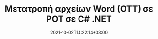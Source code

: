 ---
############################# Static ############################
layout: "autogen-gist"
date: 2021-10-02T14:22:14+03:00
draft: false
path: "el/total/net/conversion/ott-to-pot/"
other_out_formats: "PDF DOC DOCX DOCM DOT DOTX DOTM TXT RTF HTML HTM MHTML MHT XLS XLSX XLSM XLSB XLT XLTX XLTM XLAM CSV TSV DIF SXC FODS PPT PPTX PPS PPSX PPSM POT POTX PPTM POTM ODT OTT OTP ODP ODS EMZ WMZ SVG SVGZ XPS TEX DCM WMF EMF BMP PNG GIF JPEG TIFF ICO WEBP JP2 TGA PSB PSD EPUB MD FODP JPG"
ad_headline: "Μετατροπή OTT σε POT | .NET"
ad_description: "Η πιο ακριβής λύση μετατροπής εγγράφων OTT σε POT για τις εφαρμογές σας .NET."

############################# Head ############################
head_title: "Μετατροπή OTT σε POT σε C# ASP.NET | Μετατροπή εγγράφου .NET Word"
head_description: "API μετατροπής εγγράφων επεξεργασίας κειμένου .NET. Μετατρέψτε το OTT σε POT και 100+ άλλες εικόνες και μορφές αρχείων σε εφαρμογές .NET (C#, VB.NET, ASP.NET & .NET Core). Εμφανίστε το έγγραφο Converted POT ως πρόγραμμα προβολής HTML."

############################# Header ############################
title: "Μετατροπή αρχείων Word (OTT) σε POT σε C# .NET"
description: "Μετατρέψτε μέσω προγραμματισμού OTT (αρχεία Word) σε POT σε εφαρμογές C# VB.NET & ASP.NET χρησιμοποιώντας ευέλικτες δυνατότητες μετατροπής εγγράφων που σας επιτρέπουν να προσαρμόσετε την εμφάνιση του εγγράφου που προκύπτει. Μετατρέψτε όλες τις δημοφιλείς μορφές εγγράφων επεξεργασίας κειμένου σε υπολογιστικά φύλλα Excel, παρουσιάσεις PowerPoint, PDF, Photoshop, eBook, μορφές αρχείων web και εικόνας. Το εγγενές API μετατροπής .NET προσφέρει πολλές επιλογές μετατροπής εγγράφων για τη μετατροπή ολόκληρου του εγγράφου ή την επιλογή συγκεκριμένων σελίδων του αρχείου προέλευσης εγγράφου με βάση τους επιλεκτικούς αριθμούς σελίδων ή το εύρος σελίδων και την εύκολη μετατροπή σε υποστηριζόμενη μορφή εγγράφου."

############################# SubMenu ############################
submenu:
    enable: false

############################# Content ############################
content:
    enable: true
    block:
    - title_left: "Πώς να μετατρέψετε OTT σε POT στο C# .NET"
      content_left: |
          Ακολουθήστε αυτά τα απλά βήματα για τη μετατροπή OTT σε POT στο .NET. Προβάλετε το έγγραφο POT που έχει μετατραπεί ως έχει ή αποδώστε και εμφανίστε το ως HTML χωρίς τη χρήση εξωτερικού λογισμικού.

          -   Δημιουργήστε αντικείμενο **Converter** για να μετατρέψετε το έγγραφο OTT
          -   Ορίστε τις επιλογές μετατροπής για μορφή POT
          -   Καλέστε τη μέθοδο **Convert** της παρουσίας κλάσης **Converter** για μετατροπή σε POT
          -   Ορίστε επιλογές για το πρόγραμμα προβολής HTML
          -   Δημιουργήστε αντικείμενο **Viewer** για να προβάλετε το μετατρεπόμενο POT ως HTML
          
      title_right: "Λήψεις & Οδηγίες Εγκατάστασης"
      content_right: |
          Απαιτείτε χώρους ονομάτων `GroupDocs.Conversion` και `GroupDocs.Viewer` για να μετατρέψετε μορφές αρχείων word σε ένα ευρύ φάσμα εικόνων και τύπων εγγράφων όπως PDF, Microsoft Office (Word, Excel, PowerPoint, Project, Outlook), OpenDocument, HTML και Διαγράμματα CAD. Εξερευνήστε άλλα [.NET API για έγγραφα του Office](https://products.conholdate.com/total/net/) όπως προσφέρονται από το Conholdate.Total.
          
          Αποκτήστε τα αντίστοιχα αρχεία συναρμολόγησης από το [λήψεις](https://downloads.conholdate.com/total/net) ή λάβετε ολόκληρο το πακέτο από το [NuGet](https://www.nuget.org/packages/Conholdate.Total/) για να προσθέσετε το `Conholdate.Total για .NET` απευθείας στον χώρο εργασίας σας.
          
      gisthash: "4f311c07ae9ee691b8afb7960aa6c806"
      gistfile: "word-to-pdf-conversion.cs"

    - title_left: "Προσθήκη υδατογραφήματος κειμένου ή εικόνας στο POT σε C#"
      content_left: |
          Μετατρέψτε με ακρίβεια έγγραφα (OTT σε POT) ακριβώς όπως το αρχικό αρχείο και εφαρμόστε υδατογραφήματα κειμένου ή εικόνας στις σελίδες εγγράφων που έχουν μετατραπεί χρησιμοποιώντας C# .NET.

          -   Δημιουργήστε αντικείμενο **Converter** για να μετατρέψετε το έγγραφο OTT
          -   Δημιουργία νέας παρουσίας της κλάσης **WatermarkOptions**
          -   Καθορισμός ιδιοτήτων υδατογραφήματος (χρώμα, πλάτος, κείμενο, εικόνα κ.λπ.)
          -   Δημιουργήστε την κατάλληλη κλάση **ConvertOptions**
          -   Ορίστε την ιδιότητα **Watermark** της παρουσίας **ConvertOptions**
          -   Καλέστε τη μέθοδο **Convert** της παρουσίας κλάσης **Converter** για μετατροπή σε POT
        
      title_right: "Εξαγωγή πληροφοριών εγγράφου πηγής"
      content_right: |
          Η δυνατότητα εξαγωγής πληροφοριών εγγράφων όχι μόνο επιτρέπει τη λήψη των βασικών πληροφοριών σχετικά με το αρχείο προέλευσης του εγγράφου, αλλά υποστηρίζει επίσης την εξαγωγή ορισμένων πολύτιμων πληροφοριών σχετικά με τη μορφή αρχείου, όπως ημερομηνίες έναρξης και λήξης έργου ενός αρχείου Microsoft Project, τυχόν περιορισμούς εκτύπωσης σε ένα έγγραφο PDF, λίστα φακέλων που περικλείονται σε ένα αρχείο δεδομένων του Outlook κ.λπ.

          Μετατρέψτε δημοφιλείς μορφές αρχείων εγγράφων σε διαφορετικά λειτουργικά συστήματα όπως Windows, Linux ή macOS ενώ χρησιμοποιείτε πλατφόρμες όπως τα Windows Azure, Mono και Xamarin.
          
      gisthash: "a15affe15284876ce010a315a09da1f0"
      gistfile: "convert-word-to-pdf-and-add-text-watermark-to-converted-pdf.cs"

    - title_left: "Μετατροπή Word που προστατεύεται με κωδικό πρόσβασης σε PDF"
      content_left: |
          Η μετατροπή εγγράφων που προστατεύονται με κωδικό πρόσβασης στο .NET είναι πλέον ευκολότερη με το Conholdate.Total για API .NET. Απλώς προσθέστε μερικές γραμμές κώδικα C# και μετατρέψτε με ακρίβεια ένα έγγραφο του Microsoft Word που προστατεύεται με κωδικό πρόσβασης σε αρχείο PDF χωρίς τη χρήση εξωτερικού λογισμικού.

          -   Καθορίστε **LoadOptions** και ορίστε κωδικό πρόσβασης από συγκεκριμένες επιλογές φόρτωσης εγγράφων
          -   Δημιουργήστε αντικείμενο **Converter** για να μετατρέψετε το έγγραφο του Word
          -   Δημιουργήστε την τάξη **PdfConvertOptions**
          -   Καλέστε τη μέθοδο **Convert** της κλάσης **Converter** για μετατροπή σε PDF
          
      title_right: "Φόρτωση και μετατροπή εγγράφων που βρίσκονται από απόσταση"
      content_right: |
          Χρησιμοποιώντας το Conholdate.Total για .NET – οι προγραμματιστές μπορούν να φορτώσουν και να μετατρέψουν έγγραφα από διάφορες απομακρυσμένες τοποθεσίες και πόρους αποθήκευσης εγγράφων cloud, όπως Amazon S3, Microsoft Azure Blob, FTP, τοπικό δίσκο, ροή ή μια απλή διεύθυνση URL. Απλώς πρέπει να καθορίσετε τη μέθοδο για να αποκτήσετε απομακρυσμένη ροή εγγράφων και στη συνέχεια να τη μεταβιβάσετε στην κλάση Converter ως κατασκευαστή.
          
          Τα API Conholdate.Total για .NET είναι εγγενή στα Windows Forms, ASP.NET, WPF, WCF ή οποιονδήποτε τύπο εφαρμογής που βασίζεται σε .NET Framework 2.0 ή νεότερη έκδοση.
          
      gisthash: "3b7541492166a47d49ca85c55b531055"
      gistfile: "convert-password-protected-word-to-pdf.cs"

############################# About Formats ############################
about_formats:
    enable: false
############################# More Formats ############################
more_formats:
    enable: true
    auto: false
    other_out_formats: PDF DOC DOCX DOCM DOT DOTX DOTM TXT RTF HTML HTM MHTML MHT XLS XLSX XLSM XLSB XLT XLTX XLTM XLAM CSV TSV DIF SXC FODS PPT PPTX PPS PPSX PPSM POT POTX PPTM POTM ODT OTT OTP ODP ODS EMZ WMZ SVG SVGZ XPS TEX DCM WMF EMF BMP PNG GIF JPEG TIFF ICO WEBP JP2 TGA PSB PSD EPUB MD FODP JPG
############################# Back to top ###############################
back_to_top:
  enable: true
---